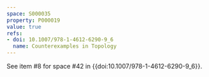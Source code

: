 ```yaml
---
space: S000035
property: P000019
value: true
refs:
- doi: 10.1007/978-1-4612-6290-9_6
  name: Counterexamples in Topology
---
```


See item #8 for space #42 in {{doi:10.1007/978-1-4612-6290-9_6}}.

